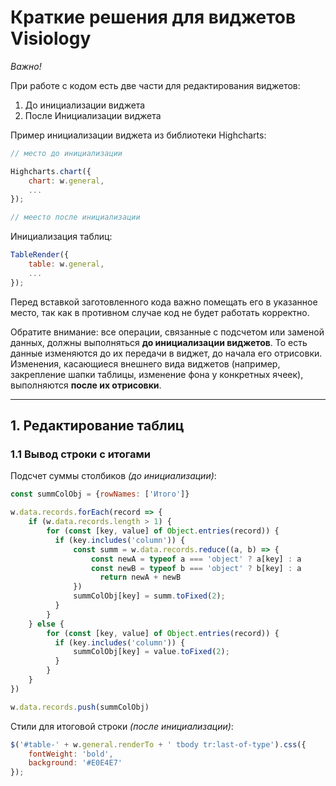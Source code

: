 # Краткие решения для виджетов Visiology

*Важно!*

При работе с кодом есть две части для редактирования виджетов:
1. До инициализации виджета
2. После Инициализации виджета

Пример инициализации виджета из библиотеки Highcharts:
```javascript
// место до инициализации

Highcharts.chart({
    chart: w.general,
    ...
});

// меесто после инициализации
```

Инициализация таблиц: 
```javascript
TableRender({
    table: w.general,
    ...
});
```

Перед вставкой заготовленного кода важно помещать его в указанное место, так как в противном случае код не будет работать корректно.

Обратите внимание: все операции, связанные с подсчетом или заменой данных, должны выполняться **до инициализации виджетов**. То есть данные изменяются до их передачи в виджет, до начала его отрисовки. Изменения, касающиеся внешнего вида виджетов (например, закрепление шапки таблицы, изменение фона у конкретных ячеек), выполняются **после их отрисовки**.

---

## 1. Редактирование таблиц

### 1.1 Вывод строки с итогами 
Подсчет суммы столбиков *(до инициализации)*:
```javascript
const summColObj = {rowNames: ['Итого']}

w.data.records.forEach(record => {
    if (w.data.records.length > 1) {
        for (const [key, value] of Object.entries(record)) {
          if (key.includes('column')) {
              const summ = w.data.records.reduce((a, b) => {
                  const newA = typeof a === 'object' ? a[key] : a
                  const newB = typeof b === 'object' ? b[key] : a
                    return newA + newB
              })
              summColObj[key] = summ.toFixed(2);
          }
        }
    } else {
        for (const [key, value] of Object.entries(record)) {
          if (key.includes('column')) {
              summColObj[key] = value.toFixed(2);
          }
        }
    }
})

w.data.records.push(summColObj)
```
Стили для итоговой строки *(после инициализации)*:
```javascript
$('#table-' + w.general.renderTo + ' tbody tr:last-of-type').css({
    fontWeight: 'bold',
    background: '#E0E4E7'
});
```
